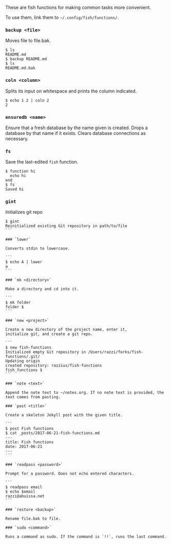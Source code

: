 These are fish functions for making common tasks more convenient.

To use them, link them to `~/.config/fish/functions/`.

### `backup <file>`

Moves file to file.bak.

```
$ ls
README.md
$ backup README.md
$ ls
README.md.bak
```

### `coln <column>`

Splits its input on whitespace and prints the column indicated.

```
$ echo 1 2 | coln 2
2
```

### `ensuredb <name>`

Ensure that a fresh database by the name given is created.
Drops a database by that name if it exists.
Clears database connections as necessary.

### `fs`

Save the last-edited `fish` function.

```
$ function hi
  echo hi
end
$ fs
Saved hi
```
### `gint`

Initializes git repo

````
$ gint
Reinitialized existing Git repository in path/to/file
```

### `lower`

Converts stdin to lowercase.

```
$ echo A | lower
a
```

### `mk <directory>`

Make a directory and cd into it.

```
$ mk folder
folder $
```

### `new <project>`

Create a new directory of the project name, enter it,
initialize git, and create a git repo.

```
$ new fish-functions
Initialized empty Git repository in /Users/razzi/forks/fish-functions/.git/
Updating origin
created repository: razzius/fish-functions
fish_functions $
```

### `note <text>`

Append the note text to ~/notes.org. If no note text is provided, the text comes from pasting.

### `post <title>`

Create a skeleton Jekyll post with the given title.

```
$ post Fish functions
$ cat _posts/2017-06-21-fish-functions.md
---
title: Fish functions
date: 2017-06-21
---
```

### `readpass <password>`

Prompt for a password. Does not echo entered characters.

```
$ readpass email
$ echo $email
razzi@abuissa.net
```

### `restore <backup>`

Rename file.bak to file.

### `sudo <command>`

Runs a command as sudo. If the command is `!!`, runs the last command.
